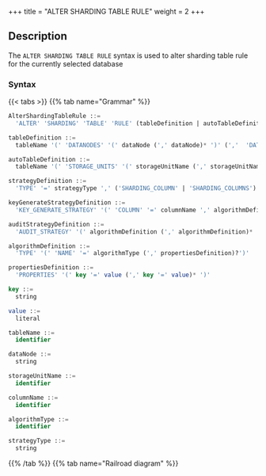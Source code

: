 +++
title = "ALTER SHARDING TABLE RULE"
weight = 2
+++

## Description

The `ALTER SHARDING TABLE RULE` syntax is used to alter sharding table rule for the currently selected database

### Syntax

{{< tabs >}}
{{% tab name="Grammar" %}}
```sql
AlterShardingTableRule ::=
  'ALTER' 'SHARDING' 'TABLE' 'RULE' (tableDefinition | autoTableDefinition) (',' (tableDefinition | autoTableDefinition))*

tableDefinition ::= 
  tableName '(' 'DATANODES' '(' dataNode (',' dataNode)* ')' (','  'DATABASE_STRATEGY' '(' strategyDefinition ')')? (','  'TABLE_STRATEGY' '(' strategyDefinition ')')? (','  'KEY_GENERATE_STRATEGY' '(' keyGenerateStrategyDefinition ')')? (',' 'AUDIT_STRATEGY' '(' auditStrategyDefinition ')')? ')'

autoTableDefinition ::=
  tableName '(' 'STORAGE_UNITS' '(' storageUnitName (',' storageUnitName)*  ')' ',' 'SHARDING_COLUMN' '=' columnName ',' algorithmDefinition (',' 'KEY_GENERATE_STRATEGY' '(' keyGenerateStrategyDefinition ')')? (',' 'AUDIT_STRATEGY' '(' auditStrategyDefinition ')')? ')'

strategyDefinition ::=
  'TYPE' '=' strategyType ',' ('SHARDING_COLUMN' | 'SHARDING_COLUMNS') '=' columnName ',' algorithmDefinition

keyGenerateStrategyDefinition ::= 
  'KEY_GENERATE_STRATEGY' '(' 'COLUMN' '=' columnName ',' algorithmDefinition ')' 

auditStrategyDefinition ::= 
  'AUDIT_STRATEGY' '(' algorithmDefinition (',' algorithmDefinition)* ')'

algorithmDefinition ::=
  'TYPE' '(' 'NAME' '=' algorithmType (',' propertiesDefinition)?')'

propertiesDefinition ::=
  'PROPERTIES' '(' key '=' value (',' key '=' value)* ')'

key ::=
  string

value ::=
  literal

tableName ::=
  identifier

dataNode ::=
  string

storageUnitName ::=
  identifier

columnName ::=
  identifier

algorithmType ::=
  identifier

strategyType ::=
  string
```
{{% /tab %}}
{{% tab name="Railroad diagram" %}}
<iframe frameborder="0" name="diagram" id="diagram" width="100%" height="100%"></iframe>
{{% /tab %}}
{{< /tabs >}}

### Supplement

- `tableDefinition` is defined for standard sharding table rule; `autoTableDefinition` is defined for auto sharding
  table rule. For standard sharding rules and auto sharding rule, refer
  to [Data Sharding](/en/user-manual/shardingsphere-jdbc/yaml-config/rules/sharding/);
- use standard sharding table rule:
    - `DATANODES` can only use resources that have been added to the current database, and can only use INLINE
      expressions to specify required resources;
    - `DATABASE_STRATEGY`, `TABLE_STRATEGY` are the database sharding strategy and the table sharding strategy, which
      are optional, and the default strategy is used when not configured;
    - The attribute `TYPE` in `strategyDefinition` is used to specify the type
      of [Sharding Algorithm](/en/user-manual/common-config/builtin-algorithm/sharding/#class-based-sharding-algorithm), currently only
      supports `STANDARD`, `COMPLEX`. Using `COMPLEX` requires specifying multiple sharding columns
      with `SHARDING_COLUMNS`.
- use auto sharding table rule:
    - `STORAGE_UNITS` can only use storage units that have been registered to the current database, and the required storage units can be
      specified by enumeration or INLINE expression;
    - Only auto sharding algorithm can be used, please refer
      to [Auto Sharding Algorithm](/en/user-manual/common-config/builtin-algorithm/sharding/#auto-sharding-algorithm).
- `algorithmType` is the sharding algorithm type, please refer
  to [Sharding Algorithm](/en/user-manual/common-config/builtin-algorithm/sharding);
- The auto-generated algorithm naming rule is `tableName` _ `strategyType` _ `shardingAlgorithmType`;
- The auto-generated primary key strategy naming rule is `tableName` _ `strategyType`;
- `KEY_GENERATE_STRATEGY` is used to specify the primary key generation strategy, which is optional. For the primary key
  generation strategy, please refer
  to [Distributed Primary Key](/en/user-manual/common-config/builtin-algorithm/keygen/).
- `AUDIT_STRATEGY` is used to specify the sharding audit strategy, which is optional. For the sharding audit
  generation strategy, please refer
  to [Sharding Audit](/en/user-manual/common-config/builtin-algorithm/audit/).

### Example

#### 1.Standard sharding table rule

```SQL
ALTER SHARDING TABLE RULE t_order_item (
DATANODES("ds_${0..3}.t_order_item${0..3}"),
DATABASE_STRATEGY(TYPE="standard",SHARDING_COLUMN=user_id,SHARDING_ALGORITHM(TYPE(NAME="inline",PROPERTIES("algorithm-expression"="ds_${user_id % 4}")))),
TABLE_STRATEGY(TYPE="standard",SHARDING_COLUMN=order_id,SHARDING_ALGORITHM(TYPE(NAME="inline",PROPERTIES("algorithm-expression"="t_order_item_${order_id % 4}")))),
KEY_GENERATE_STRATEGY(COLUMN=another_id,TYPE(NAME="snowflake")),
AUDIT_STRATEGY(TYPE(NAME="dml_sharding_conditions"),ALLOW_HINT_DISABLE=true)
);
```

#### 2.Auto sharding table rule

```sql
ALTER SHARDING TABLE RULE t_order (
STORAGE_UNITS(ds_0,ds_1,ds_2,ds_3),
SHARDING_COLUMN=order_id,TYPE(NAME="hash_mod",PROPERTIES("sharding-count"="16")),
KEY_GENERATE_STRATEGY(COLUMN=another_id,TYPE(NAME="snowflake")),
AUDIT_STRATEGY(TYPE(NAME="dml_sharding_conditions"),ALLOW_HINT_DISABLE=true)
);
```

### Reserved word

`ALTER`, `SHARDING`, `TABLE`, `RULE`, `DATANODES`, `DATABASE_STRATEGY`, `TABLE_STRATEGY`, `KEY_GENERATE_STRATEGY`, `STORAGE_UNITS`, `SHARDING_COLUMN`, `TYPE`, `SHARDING_COLUMN`, `KEY_GENERATOR`, `SHARDING_ALGORITHM`, `COLUMN`, `NAME`, `PROPERTIES`, `AUDIT_STRATEGY`, `AUDITORS`, `ALLOW_HINT_DISABLE`

### Related links

- [Reserved word](/en/user-manual/shardingsphere-proxy/distsql/syntax/reserved-word/)
- [ALTER DEFAULT_SHARDING STRATEGY](/en/user-manual/shardingsphere-proxy/distsql/syntax/rdl/rule-definition/sharding/alter-default-sharding-strategy/)
